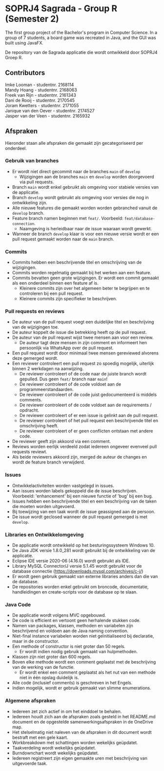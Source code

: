 # SOPRJ4 Sagrada - Group R (Semester 2)
The first group project of the Bachelor's program in Computer Science. In a group of 7 students, a board game was recreated in Java, and the GUI was built using JavaFX.

De repository van de Sagrada applicatie die wordt ontwikkeld door SOPRJ4 Groep R.

## Contributors

Imke Looman - studentnr. 2168114  
Mandy Hoang - studentnr. 2168063  
Freek van Rijn - studentnr. 2161343  
Dani de Rooij - studentnr. 2170545  
Joram Kwetters - studentnr. 2171055  
Janique van den Oever - studentnr. 2174527  
Jasper van der Veen - studentnr. 2165932

## Afspraken

Hieronder staan alle afspraken die gemaakt zijn gecategoriseerd per onderdeel.

### Gebruik van branches
- Er wordt niet direct gecommit naar de branches `main` of `develop`
  - Wijzigingen aan de branches `main` en `develop` worden doorgevoerd via pull requests.
- Branch `main` wordt enkel gebruikt als omgeving voor stabiele versies van de applicatie.
- Branch `develop` wordt gebruikt als omgeving voor versies die nog in ontwikkeling zijn.
- Alle nieuwe features die gemaakt worden worden gebranched vanuit de `develop` branch. 
- Feature branch namen beginnen met `feat/`. Voorbeeld: `feat/database-connection`.
  - Naamgeving is herleidbaar naar de issue waaraan wordt gewerkt.
- Wanneer de branch `develop` klaar is voor een nieuwe versie wordt er een pull request gemaakt worden naar de `main` branch.

### Commits
- Commits hebben een beschrijvende titel en omschrijving van de wijzigingen.
- Commits worden regelmatig gemaakt bij het werken aan een feature.
- Commits bevatten geen grote wijzigingen. Er wordt een commit gemaakt als een onderdeel binnen een feature af is. 
  - Kleinere commits zijn over het algemeen beter te begrijpen en te controleren bij een pull request.
  - Kleinere commits zijn specifieker te beschrijven.

### Pull requests en reviews
- De auteur van de pull request voegt een duidelijke titel en beschrijving van de wijzigingen toe.
- De auteur koppelt de issue die betrekking heeft op de pull request.
- De auteur van de pull request wijst twee mensen aan voor een review.
  - De auteur tagt deze mensen in zijn comment en informeert hen persoonlijk via WhatsApp over de pull request.
- Een pull request wordt door minimaal twee mensen gereviewed alvorens deze gemerged wordt.
- Een reviewer controleert een pull request zo spoedig mogelijk, uiterlijk binnen 2 werkdagen na aanwijzing.
  - De reviewer controleert of de code naar de juiste branch wordt gepulled. Dus geen `feat/` branch naar `main`!
  - De reviewer controleert of de code voldoet aan de programmeerstandaarden.
  - De reviewer controleert of de code juist gedocumenteerd is middels comments.
  - De reviewer controleert of de code voldoet aan de requirements / opdracht.
  - De reviewer controleert of er een issue is gelinkt aan de pull request.
  - De reviewer controleert of het pull request een beschrijvende titel en omschrijving heeft.
  - De reviewer controleert of er geen conflicten ontstaan met andere code.
- De reviewer geeft zijn akkoord via een comment.
- Reviews worden eerlijk verdeeld zodat iedereen ongeveer evenveel pull requests reviewt.
- Als beide reviewers akkoord zijn, merged de auteur de changes en wordt de feature branch verwijderd.

### Issues
- Ontwikkelactiviteiten worden vastgelegd in issues.
- Aan issues worden labels gekoppeld die de issue beschrijven. Voorbeeld: 'enhancement' bij een nieuwe functie of 'bug' bij een bug.
- Issues hebben een beschrijvende titel en een beschrijving van de taken die moeten worden uitgevoerd.
- Bij toewijzing van een taak wordt de issue geassigned aan de persoon.
- De issue wordt geclosed wanneer de pull request gemerged is met `develop`.

### Libraries en Ontwikkelomgeving
- De applicatie wordt ontwikkeld op het besturingssysteem Windows 10.
- De Java JDK versie 1.8.0_281 wordt gebruikt bij de ontwikkeling van de applicatie.
- Eclipse IDE versie 2020-06 (4.16.0) wordt gebruikt als IDE.
- Library MySQL Connector/J versie 5.1.45 wordt gebruikt voor de database connectie (https://downloads.mysql.com/archives/c-j/)
- Er wordt geen gebruik gemaakt van externe libraries anders dan die van de database.
- De repositories worden enkel gebruikt om broncode, documentatie, handleidingen en create-scripts voor de database op te slaan.

### Java Code
- De applicatie wordt volgens MVC opgebouwd.
- De code is efficient en vertoont geen herhalende stukken code.
- Namen van packages, klassen, methoden en variabelen zijn beschrijvend en voldoen aan de Java naming convention.
- Niet-final instance variabelen worden niet geïnitialiseerd bij declaratie, maar in de constructor.
- Een methode of constructor is niet groter dan 50 regels. 
  - Er wordt indien nodig gebruik gemaakt van hulpmethoden.
- Klassen zijn niet groter dan 600 regels.
- Boven elke methode wordt een comment geplaatst met de beschrijving van de werking van de functie.
  - Er wordt enkel een comment geplaatst als het nut van een methode niet in één opslag duidelijk is.
- Alle code (inclusief comments) is geschreven in het Engels.
- Indien mogelijk, wordt er gebruik gemaakt van slimme enumerations.

### Algemene afspraken
- Iedereen zet zich actief in om het einddoel te behalen.
- Iedereen houdt zich aan de afspraken zoals gesteld in het README.md document en de opgestelde samenwerkingsafspraken in de OneDrive map.
- Het stelselmatig niet naleven van de afspraken in dit document wordt bestraft met een gele kaart.
- Workbreakdown met schattingen worden wekelijks geüpdatet.
- Taakverdeling wordt wekelijks geüpdatet.
- Burndownchart wordt wekelijks geüpdatet.
- Iedereen registreert zijn eigen gemaakte uren met beschrijving van uitgevoerde taak.
